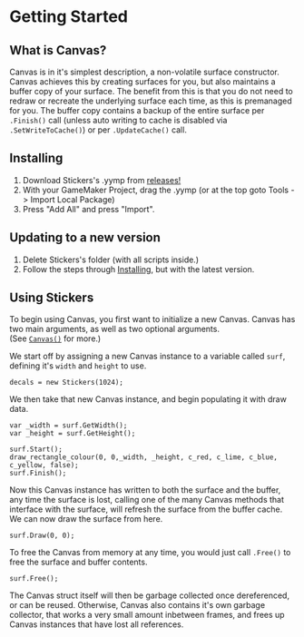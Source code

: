 # Getting Started

## What is Canvas?

Canvas is in it's simplest description, a non-volatile surface constructor. Canvas achieves this by creating surfaces for you, but also maintains a buffer copy of your surface.
The benefit from this is that you do not need to redraw or recreate the underlying surface each time, as this is premanaged for you. The buffer copy contains a backup of the entire surface per `.Finish()` call (unless auto writing to cache is disabled via `.SetWriteToCache()`) or per `.UpdateCache()` call.

## Installing
1. Download Stickers's .yymp from [releases!](https://github.com/tabularelf/Stickers/releases)
2. With your GameMaker Project, drag the .yymp (or at the top goto Tools -> Import Local Package)
3. Press "Add All" and press "Import".

## Updating to a new version

1. Delete Stickers's folder (with all scripts inside.)
2. Follow the steps through [Installing](#installing), but with the latest version.

## Using Stickers

To begin using Canvas, you first want to initialize a new Canvas. Canvas has two main arguments, as well as two optional arguments.<br>
(See [`Canvas()`](canvas.md#canvas?id=canvaswidth-height-forceinit-surfaceformat) for more.)<br>

We start off by assigning a new Canvas instance to a variable called `surf`, defining it's `width` and `height` to use.
```gml
decals = new Stickers(1024);
```
We then take that new Canvas instance, and begin populating it with draw data.
```gml
var _width = surf.GetWidth();
var _height = surf.GetHeight();

surf.Start();
draw_rectangle_colour(0, 0,_width, _height, c_red, c_lime, c_blue, c_yellow, false);
surf.Finish();
```
Now this Canvas instance has written to both the surface and the buffer, any time the surface is lost, calling one of the many Canvas methods that interface with the surface, will refresh the surface from the buffer cache. We can now draw the surface from here.
```gml
surf.Draw(0, 0);
```
To free the Canvas from memory at any time, you would just call `.Free()` to free the surface and buffer contents. 
```gml
surf.Free();
```
The Canvas struct itself will then be garbage collected once dereferenced, or can be reused.
Otherwise, Canvas also contains it's own garbage collector, that works a very small amount inbetween frames, and frees up Canvas instances that have lost all references.